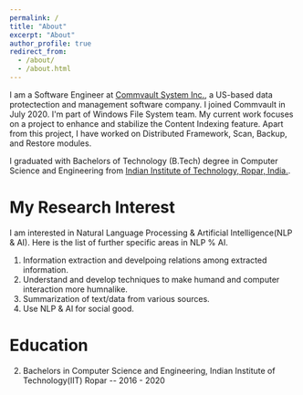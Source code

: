 ```yaml
---
permalink: /
title: "About"
excerpt: "About"
author_profile: true
redirect_from: 
  - /about/
  - /about.html
---
```


I am a Software Engineer at [Commvault System Inc.](https://www.commvault.com/), a US-based data protectection and management software company. I joined Commvault in July 2020. I'm part of Windows File System team. My current work focuses on a project to enhance and stabilize the Content Indexing feature. Apart from this project, I have worked on Distributed Framework, Scan, Backup, and Restore modules.

I graduated with Bachelors of Technology (B.Tech) degree in Computer Science and Engineering from [Indian Institute of Technology, Ropar, India.](https://www.iitrpr.ac.in/).

My Research Interest
======
I am interested in Natural Language Processing & Artificial Intelligence(NLP & AI). Here is the list of further specific areas in NLP % AI.
1. Information extraction and develpoing relations among extracted information. 
1. Understand and develop techniques to make humand and computer interaction more humnalike.
1. Summarization of text/data from various sources.
1. Use NLP & AI for social good.

Education
======
2. Bachelors in Computer Science and Engineering, Indian Institute of Technology(IIT) Ropar -- 2016 - 2020
